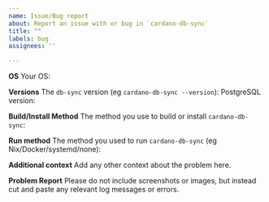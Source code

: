 ```yaml
---
name: Issue/Bug report
about: Report an issue with or bug in `cardano-db-sync`
title: ""
labels: bug
assignees: ''

---
```


**OS**
Your OS:

**Versions**
The `db-sync` version (eg `cardano-db-sync --version`):
PostgreSQL version:

**Build/Install Method**
The method you use to build or install `cardano-db-sync`:

**Run method**
The method you used to run `cardano-db-sync` (eg Nix/Docker/systemd/none):

**Additional context**
Add any other context about the problem here.

**Problem Report**
Please do not include screenshots or images, but instead cut and paste any relevant log messages
or errors.
